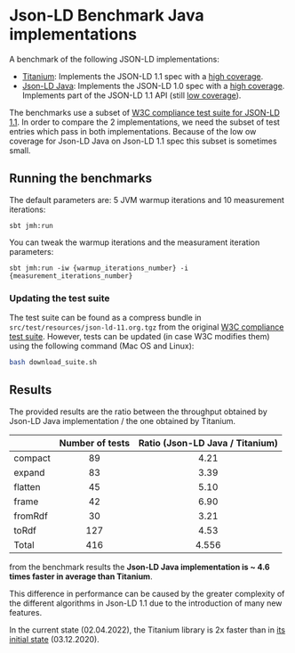 # Json-LD Benchmark Java implementations

A benchmark of the following JSON-LD implementations:
- [Titanium](https://github.com/filip26/titanium-json-ld): Implements the JSON-LD 1.1 spec with a [high coverage](https://w3c.github.io/json-ld-api/reports/#subj_Titanium_Java).
- [Json-LD Java](https://github.com/jsonld-java/jsonld-java): Implements the JSON-LD 1.0 spec with a [high coverage](https://json-ld.org/test-suite/reports/#subj_7). Implements part of the JSON-LD 1.1 API (still [low coverage](https://github.com/jsonld-java/jsonld-java/pull/283)).

The benchmarks use a subset of [W3C compliance test suite for JSON-LD 1.1](https://w3c.github.io/json-ld-api/tests/).
In order to compare the 2 implementations, we need the subset of test entries which pass in both implementations. Because of the low ow coverage for Json-LD Java on Json-LD 1.1 spec this subset is sometimes small.

## Running the benchmarks

The default parameters are: 5 JVM warmup iterations and 10 measurement iterations:

```
sbt jmh:run
```

You can tweak the warmup iterations and the measurament iteration parameters:

```
sbt jmh:run -iw {warmup_iterations_number} -i {measurement_iterations_number}
```

### Updating the test suite

The test suite can be found as a compress bundle in `src/test/resources/json-ld-11.org.tgz` from the original [W3C compliance test suite]((https://w3c.github.io/json-ld-api/tests/)). 
However, tests can be updated (in case W3C modifies them) using the following command (Mac OS and Linux):

```bash
bash download_suite.sh
```

## Results
The provided results are the ratio between the throughput obtained by Json-LD Java implementation / the one obtained by Titanium.

|         | Number of tests | Ratio (Json-LD Java / Titanium) |
|---------|:---------------:|:-------------------------------:|
| compact |        89       |               4.21              |
| expand  |        83       |               3.39              |
| flatten |        45       |               5.10              |
| frame   |        42       |               6.90              |
| fromRdf |        30       |               3.21              |
| toRdf   |       127       |               4.53              |
| Total   |       416       |              4.556              |

from the benchmark results the **Json-LD Java implementation is ~ 4.6 times faster in average than Titanium**. 

This difference in performance can be caused by the greater complexity of the different algorithms in Json-LD 1.1 due to the introduction of many new features. 

In the current state (02.04.2022), the Titanium library is 2x faster than in [its initial state](https://github.com/umbreak/jsonld-benchmarks/blob/c6b7ba93f88db942258008ad771728341b0f3851/README.md#results) (03.12.2020).
